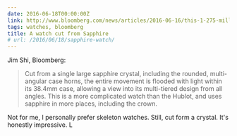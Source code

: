 ```yaml
---
date: 2016-06-18T00:00:00Z
link: http://www.bloomberg.com/news/articles/2016-06-16/this-1-275-million-new-watch-is-made-from-transparent-sapphire
tags: watches, bloomberg
title: A watch cut from Sapphire
# url: /2016/06/18/sapphire-watch/
---
```


Jim Shi, Bloomberg:

> Cut from a single large sapphire crystal, including the rounded, multi-angular case horns, the entire movement is flooded with light within its 38.4mm case, allowing a view into its multi-tiered design from all angles. This is a more complicated watch than the Hublot, and uses sapphire in more places, including the crown. 

Not for me, I personally prefer skeleton watches. Still, cut form a crystal. It's honestly impressive. L
